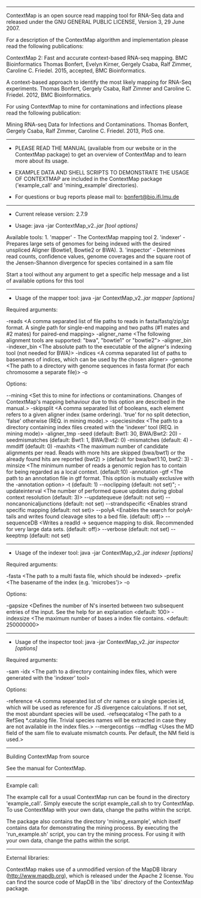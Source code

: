 ---------------------------------------------------------------------------------------------------------------------------------------------------------------------------------------------------------------------------------


ContextMap is an open source read mapping tool for RNA-Seq data and released under the GNU GENERAL PUBLIC LICENSE, Version 3, 29 June 2007.

For a description of the ContextMap algorithm and implementation please read the following publications:

ContextMap 2: Fast and accurate context-based RNA-seq mapping. BMC Bioinformatics
Thomas Bonfert, Evelyn Kirner, Gergely Csaba, Ralf Zimmer, Caroline C. Friedel. 2015, accepted, BMC Bioinformatics. 


A context-based approach to identify the most likely mapping for RNA-Seq experiments.
Thomas Bonfert, Gergely Csaba, Ralf Zimmer and Caroline C. Friedel. 2012, BMC Bioinformatics.


For using ContextMap to mine for contaminations and infections please read the following publication:

Mining RNA-seq Data for Infections and Contaminations.
Thomas Bonfert, Gergely Csaba, Ralf Zimmer, Caroline C. Friedel. 2013, PloS one.


---------------------------------------------------------------------------------------------------------------------------------------------------------------------------------------------------------------------------------


- PLEASE READ THE MANUAL (available from our website or in the ContextMap package) to get an overview of ContextMap and to learn more about its usage.

- EXAMPLE DATA AND SHELL SCRIPTS TO DEMONSTRATE THE USAGE OF CONTEXTMAP are included in the ContextMap package ('example_call' and 'mining_example' directories).

- For questions or bug reports please mail to: bonfert@bio.ifi.lmu.de


---------------------------------------------------------------------------------------------------------------------------------------------------------------------------------------------------------------------------------


- Current release version: 2.7.9

- Usage: java -jar ContextMap_v2.*.jar <tool name> <tool arguments> [tool options]*

Available tools:
         1. 'mapper' - The ContextMap mapping tool
         2. 'indexer' - Prepares large sets of genomes for being indexed with the desired unspliced Aligner (Bowtie1, Bowtie2 or BWA).
         3. 'inspector' - Determines read counts, confidence values, genome coverages and the square root of the Jensen-Shannon divergence for species contained in a sam file

Start a tool without any argument to get a specific help message and a list of available options for this tool


---------------------------------------------------------------------------------------------------------------------------------------------------------------------------------------------------------------------------------


- Usage of the mapper tool: java -jar ContextMap_v2.*.jar mapper <arguments> [options]*

Required arguments:

-reads          <A comma separated list of file paths to reads in fasta/fastq/zip/gz format. A single path for single-end mapping and two paths (#1 mates and #2 mates) for paired-end mapping>
-aligner_name   <The following alignment tools are supported: "bwa", "bowtie1" or "bowtie2">
-aligner_bin    <The absolute path to the executable of the chosen aligner tool>
-indexer_bin    <The absolute path to the executable of the aligner's indexing tool (not needed for BWA)>
-indices        <A comma separated list of paths to basenames of indices, which can be used by the chosen aligner>
-genome         <The path to a directory with genome sequences in fasta format (for each chromosome a separate file)>
-o              <The path to the output directory>

Options:

--mining                <Set this to mine for infections or contaminations. Changes of ContextMap's mapping behaviour due to this option are described in the manual.>
-skipsplit              <A comma separated list of booleans, each element refers to a given aligner index (same ordering). 'true' for no split detection, 'false' otherwise (REQ. in mining mode).>
-speciesindex           <The path to a directory containing index files created with the 'indexer' tool (REQ. in mining mode)>
-aligner_tmp            <The path to a directory for temporary alignment files>
-seed                   <The seed length for the alignment> (default: Bwt1: 30, BWA/Bwt2: 20)
-seedmismatches         <Allowed mismatches in the seed region> (default: Bwt1: 1, BWA/Bwt2: 0)
-mismatches             <Allowed mismatches in the whole read> (default: 4)
-mmdiff                 <The maximum allowed mismatch difference between the best and second best alignment of the same read> (default: 0)
-maxhits                <The maximum number of candidate alignments per read. Reads with more hits are skipped (bwa/bwt1) or the already found hits are reported (bwt2) > (default for bwa/bwt1:10, bwt2: 3)
-minsize                <The minimum number of reads a genomic region has to contain for being regarded as a local context. (default:10)
-annotation             <The path to an annotation file in our own format>
-gtf                    <The path to an annotation file in gtf format. This option is mutually exclusive with the -annotation option>
-t                      <The number of threads used for the run> (default: 1)
--noclipping		<Disables the calculation of clipped alignments> (default: not set)";
-updateinterval         <The number of performed queue updates during global context resolution (default: 3)>
--updatequeue           <Enables queue updates for the local and global context resolution step> (default: not set)
--noncanonicaljunctions <Enables the prediction of non-canonical splice sites> (default: not set)
--strandspecific        <Enables strand specific mapping (default: not set)>
--polyA			<Enables the search for polyA-tails and writes found cleavage sites to a bed file. (default: off)>
--sequenceDB		<Writes a readId -> sequence mapping to disk. Recommended for very large data sets. (default: off)>
--verbose               <verbose mode> (default: not set)
--keeptmp               <does not delete some temporary files> (default: not set)


---------------------------------------------------------------------------------------------------------------------------------------------------------------------------------------------------------------------------------


- Usage of the indexer tool: java -jar ContextMap_v2.*.jar indexer <arguments> [options]*

Required arguments:

-fasta		<The path to a multi fasta file, which should be indexed>
-prefix		<The basename of the index (e.g. 'microbes')>
-o		<The path to the output directory>


Options:

-gapsize	<Defines the number of N's inserted between two subsequent entries of the input. See the help for an explanation <default: 100>
-indexsize	<The maximum number of bases a index file contains. <default: 250000000>


---------------------------------------------------------------------------------------------------------------------------------------------------------------------------------------------------------------------------------

- Usage of the inspector tool: java -jar ContextMap_v2.*.jar inspector <arguments> [options]*

Required arguments:

-sam		<The path to a mapping file in sam format>
-idx		<The path to a directory containing index files, which were generated with the 'indexer' tool>


Options:

-reference	<A comma seperated list of chr names or a single species id, which will be used as reference for JS divergence calculations. If not set, the most abundant species will be used.
-refseqcatalog	<The path to a RefSeq *.catalog file. Trivial species names will be extracted in case they are not available in the index files.>
--mergecontigs	<Mappings to different contigs of the same species will be merged>
--mdflag	<Uses the MD field of the sam file to evaluate mismatch counts. Per default, the NM field is used.>


---------------------------------------------------------------------------------------------------------------------------------------------------------------------------------------------------------------------------------

Building ContextMap from source

See the manual for ContextMap.

---------------------------------------------------------------------------------------------------------------------------------------------------------------------------------------------------------------------------------

Example call:

The example call for a usual ContextMap run can be found in the directory 'example_call'. Simply execute the script example_call.sh to try ContextMap. To use ContextMap with your own data, change the paths within the script.

The package also contains the directory 'mining_example', which itself contains data for demonstrating the mining process. By executing the 'run_example.sh' script, you can try the mining process. For using it with your own data, change the paths within the script.

---------------------------------------------------------------------------------------------------------------------------------------------------------------------------------------------------------------------------------

External libraries:

ContextMap makes use of a unmodified version of the MapDB library (http://www.mapdb.org), which is released under the Apache 2 license. You can find the source code of MapDB in the 'libs' directory of the ContextMap package.

